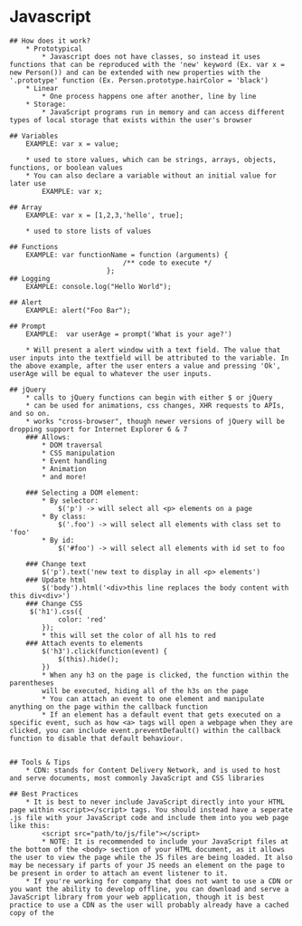 # Javascript

	## How does it work?
		* Prototypical
			* Javascript does not have classes, so instead it uses functions that can be reproduced with the 'new' keyword (Ex. var x = new Person()) and can be extended with new properties with the '.prototype' function (Ex. Person.prototype.hairColor = 'black')
		* Linear
			* One process happens one after another, line by line
		* Storage:
			* JavaScript programs run in memory and can access different types of local storage that exists within the user's browser

	## Variables
		EXAMPLE: var x = value;

		* used to store values, which can be strings, arrays, objects, functions, or boolean values
		* You can also declare a variable without an initial value for later use
			EXAMPLE: var x;

	## Array
		EXAMPLE: var x = [1,2,3,'hello', true];

		* used to store lists of values

	## Functions
		EXAMPLE: var functionName = function (arguments) {
								/** code to execute */
							};
	## Logging
		EXAMPLE: console.log("Hello World");

	## Alert
		EXAMPLE: alert("Foo Bar");

	## Prompt
		EXAMPLE:  var userAge = prompt('What is your age?')

		* Will present a alert window with a text field. The value that user inputs into the textfield will be attributed to the variable. In the above example, after the user enters a value and pressing 'Ok', userAge will be equal to whatever the user inputs.

	## jQuery
		* calls to jQuery functions can begin with either $ or jQuery
		* can be used for animations, css changes, XHR requests to APIs, and so on.
		* works "cross-browser", though newer versions of jQuery will be dropping support for Internet Explorer 6 & 7
		### Allows:
			* DOM traversal
			* CSS manipulation
			* Event handling
			* Animation
			* and more!

		### Selecting a DOM element:
			* By selector:
				$('p') -> will select all <p> elements on a page
			* By class:
				$('.foo') -> will select all elements with class set to 'foo'
			* By id:
				$('#foo') -> will select all elements with id set to foo

		### Change text
			$('p').text('new text to display in all <p> elements')
		### Update html
			$('body').html('<div>this line replaces the body content with this div<div>')
		### Change CSS
		 $('h1').css({
		 		color: 'red'
		 	});
		 	* this will set the color of all h1s to red
		### Attach events to elements
			$('h3').click(function(event) {
				$(this).hide();
			})
			* When any h3 on the page is clicked, the function within the parentheses
			will be executed, hiding all of the h3s on the page
			* You can attach an event to one element and manipulate anything on the page within the callback function
			* If an element has a default event that gets executed on a specific event, such as how <a> tags will open a webpage when they are clicked, you can include event.preventDefault() within the callback function to disable that default behaviour.


	## Tools & Tips
		* CDN: stands for Content Delivery Network, and is used to host and serve documents, most commonly JavaScript and CSS libraries

	## Best Practices
		* It is best to never include JavaScript directly into your HTML page within <script></script> tags. You should instead have a seperate .js file with your JavaScript code and include them into you web page like this:
			<script src="path/to/js/file"></script>
			* NOTE: It is recommended to include your JavaScript files at the bottom of the <body> section of your HTML document, as it allows the user to view the page while the JS files are being loaded. It also may be necessary if parts of your JS needs an element on the page to be present in order to attach an event listener to it.
		* If you're working for company that does not want to use a CDN or you want the ability to develop offline, you can download and serve a JavaScript library from your web application, though it is best practice to use a CDN as the user will probably already have a cached copy of the
